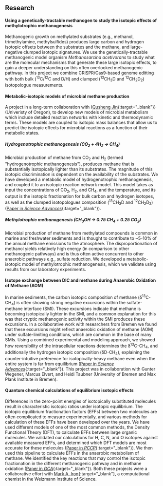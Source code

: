 ## Research

#### Using a genetically-tractable methanogen to study the isotopic effects of methylotrophic methanogenesis
Methanogenic growth on methylated substrates (e.g., methanol, trimethylamine, methylsulfides) produces large carbon and hydrogen isotopic offsets between the substrates and the methane, and large-negative clumped isotopic signatures. We use the genetically-tractable methanogenic model organism _Methanosarcina acetivorans_ to study what are the molecular mechanisms that generate these large isotopic effects, to gain a deeper understanding on this often overlooked methanogenic pathway. In this project we combine CRISPR/Cas9-based genome editting with both bulk (<sup>13</sup>C/<sup>12</sup>C and D/H) and clumped (<sup>13</sup>CH<sub>3</sub>D and <sup>12</sup>CH<sub>2</sub>D<sub>2</sub>) isotopologue measurements.

#### Metabolic-isotopic models of microbial methane production
A project in a long-term collaboration with ([Qusheng Jin](https://blogs.uoregon.edu/qjin/){:target="_blank"}) (Univeristy of Oregon), to develop new models of microbial metabolism which include detailed reaction networks with kinetic and thermodynamic terms. These models are coupled to isotopic mass balances that allow us to predict the isotopic effects for microbial reactions as a function of their metabolic states.

##### Hydrogenotrophic methanogenesis (CO<sub>2</sub> + 4H<sub>2</sub> &rarr; CH<sub>4</sub>)
Microbial production of methane from CO<sub>2</sub> and H<sub>2</sub> (termed "hydrogenotrophic methanogenesis"), produces methane that is substantially isotopically lighter than its substrates. The magnitude of this isotopic discrimination is dependent on the availability of the substrates. We have developed a metabolic model of hydrogenotrophic methanogenesis, and coupled it to an isotopic reaction network model. This model takes as input the concentrations of CO<sub>2</sub>, H<sub>2</sub>, and CH<sub>4</sub>, and the temperature, and its output is the isotopic fractionation for bulk carbon and hydrogen isotopes, as well as the clumped isotopologues composition (<sup>13</sup>CH<sub>3</sub>D and <sup>12</sup>CH<sub>2</sub>D<sub>2</sub>) ([Paper in *Science Advances*](https://www.science.org/doi/10.1126/sciadv.abm5713){:target="_blank"}).

##### Methylotrophic methanogenesis (CH<sub>3</sub>OH &rarr; 0.75 CH<sub>4</sub> + 0.25 CO<sub>2</sub>)
Microbial production of methane from methylated compounds is common in marine and freshwater sediments and is thought to contribute to &#126;5-10% of the annual methane emissions to the atmosphere. The disproportionation of methanol yields relatively high energy (in comparison to other methanogenic pathways) and is thus often active concurrent to other anaerobic pathways e.g., sulfate reduction. We developed a metabolic-isotopic model of methylotrophic methanogenesis, which we validate using results from our laboratory experiments.

#### Isotope exchange between DIC and methane during Anaerobic Oxidation of Methane (AOM)
In marine sediments, the carbon isotopic composition of methane (&#948;<sup>13</sup>C-CH<sub>4</sub>) is often showing strong negative excursions within the sulfate-methane interface (SMI). These excursions indicate that methane is becoming isotopically lighter in the SMI, and a common explanation for this was that cryptic methanogenic activity within the SMI produces these excursions. In a collaborative work with researchers from Bremen we found that these excursions might reflect anaerobic oxidation of methane (AOM) under sulfate-limiting conditions, which are common in the base of many SMIs. Using a combined experimental and modeling approach, we showed how reversibility of the intracellular reactions determines the &#948;<sup>13</sup>C-CH<sub>4</sub>, and additionally the hydrogen isotopic composition (&#948;D-CH<sub>4</sub>), explaining the counter-intuitive preference for isotopically-heavy methane even when the entire system is far from equilibrium ([Paper in *Science Advances*](http://doi.org/10.1126/sciadv.abe4939){:target="_blank"}). This project was in collaboration with Gunter Wegener, Marcus Elvert, and Heidi Taubner (University of Bremen and Max Plank Institute in Bremen).

#### Quantum chemical calculations of equilibrium isotopic effects
Differences in the zero-point energies of isotopically substituted molecules result in characteristic isotopic ratios under isotopic equilibrium. The isotopic equilibrium fractionation factors (EFFs) between two molecules are often complicated to measure experimentally, and various methods for calculation of these EFFs have been developed over the years. We have used different models of one of the most common methods, the Density Functional Theory (DFT), to calculate EFFs between large organic molecules. We validated our calculations for H, C, N, and O isotopes against available measured EFFs, and determined which DFT models are most accurate for these molecules ([Paper in *PCCP*](https://doi.org/10.1039/C9CP02975C){:target="_blank"}). We then used this pipeline to calculate EFFs in the anaerobic metabolism of methane. We identified the key reactions that may control the isotopic fractionation in the different methanogenic pathway and in methane oxidation ([Paper in *GCA*](https://doi.org/10.1016/j.gca.2020.10.018){:target="_blank"}). Both these projects were a collaborative effort with [Mark A. Iron](https://markiron.wixsite.com/wis-ccu){:target="_blank"}, a computational chemist in the Weizmann Institute of Science.
